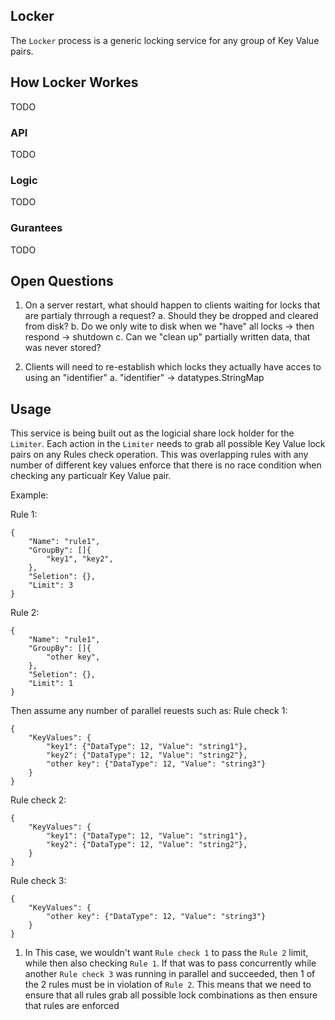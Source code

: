Locker
------

The `Locker` process is a generic locking service for any group of Key Value pairs.

## How Locker Workes
TODO

### API
TODO

### Logic
TODO

### Gurantees
TODO

## Open Questions

1. On a server restart, what should happen to clients waiting for locks that are partialy thrrough a request?
    a. Should they be dropped and cleared from disk?
    b. Do we only wite to disk when we "have" all locks -> then respond -> shutdown
    c. Can we "clean up" partially written data, that was never stored?

2. Clients will need to re-establish which locks they actually have acces to using an "identifier"
    a. "identifier" -> datatypes.StringMap


## Usage

This service is being built out as the logicial share lock holder for the `Limiter`. Each action in the `Limiter` needs
to grab all possible Key Value lock pairs on any Rules check operation. This was overlapping rules with any number of
different key values enforce that there is no race condition when checking any particualr Key Value pair.

Example:

Rule 1:
```
{
	"Name": "rule1",
	"GroupBy": []{
        "key1", "key2",
    },
	"Seletion": {},
	"Limit": 3
}
```

Rule 2:
```
{
	"Name": "rule1",
	"GroupBy": []{
        "other key",
    },
	"Seletion": {},
	"Limit": 1
}
```

Then assume any number of parallel reuests such as:
Rule check 1:
```
{
    "KeyValues": { 
        "key1": {"DataType": 12, "Value": "string1"},
        "key2": {"DataType": 12, "Value": "string2"},
        "other key": {"DataType": 12, "Value": "string3"}
    }
}
```

Rule check 2:
```
{
    "KeyValues": { 
        "key1": {"DataType": 12, "Value": "string1"},
        "key2": {"DataType": 12, "Value": "string2"},
    }
}
```

Rule check 3:
```
{
    "KeyValues": { 
        "other key": {"DataType": 12, "Value": "string3"}
    }
}
```

1. In This case, we wouldn't want `Rule check 1` to pass the `Rule 2` limit, while then also checking `Rule 1`.
   If that was to pass concurrently while another `Rule check 3` was running in parallel and succeeded, then 1 of the 2 rules
   must be in violation of `Rule 2`. This means that we need to ensure that all rules grab all possible lock combinations
   as then ensure that rules are enforced